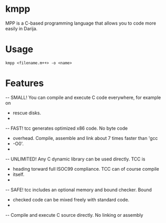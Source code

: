 kmpp
====

MPP is a C-based programming language that allows you to code more easily in Darija.


Usage
====

    kmpp <filename.m++> -o <name>


Features
====
 -- SMALL! You can compile and execute C code everywhere, for example on
 -  rescue disks.
 -
 -- FAST! tcc generates optimized x86 code. No byte code
 -  overhead. Compile, assemble and link about 7 times faster than 'gcc
 -  -O0'.
 -
 -- UNLIMITED! Any C dynamic library can be used directly. TCC is
 -  heading torward full ISOC99 compliance. TCC can of course compile
 -  itself.
 -
 -- SAFE! tcc includes an optional memory and bound checker. Bound
 -  checked code can be mixed freely with standard code.
 -
 -- Compile and execute C source directly. No linking or assembly


